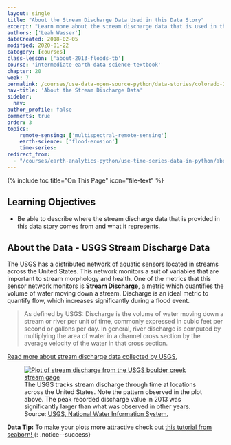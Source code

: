 ```yaml
---
layout: single
title: "About the Stream Discharge Data Used in this Data Story"
excerpt: "Learn more about the stream discharge data that is used in this data story."
authors: ['Leah Wasser']
dateCreated: 2018-02-05
modified: 2020-01-22
category: [courses]
class-lesson: ['about-2013-floods-tb']
course: 'intermediate-earth-data-science-textbook'
chapter: 20
week: 7
permalink: /courses/use-data-open-source-python/data-stories/colorado-2013-floods/about-the-stream-discharge-data/
nav-title: 'About the Stream Discharge Data'
sidebar:
  nav:
author_profile: false
comments: true
order: 3
topics: 
    remote-sensing: ['multispectral-remote-sensing']
    earth-science: ['flood-erosion']
    time-series:  
redirect_from:
  - "/courses/earth-analytics-python/use-time-series-data-in-python/about-the-time-series-data/"
---
```


{% include toc title="On This Page" icon="file-text" %}

<div class='notice--success' markdown="1">

## <i class="fa fa-graduation-cap" aria-hidden="true"></i> Learning Objectives

* Be able to describe where the stream discharge data that is provided in this data story comes from and what it represents. 

</div>


## About the Data - USGS Stream Discharge Data

The USGS has a distributed network of aquatic sensors located in streams across the United States. This network monitors a suit of variables that are important to stream morphology and health. One of the metrics that this sensor network monitors is **Stream Discharge**, a metric which quantifies the volume of water moving down a stream. Discharge is an ideal metric to quantify flow, which increases significantly during a flood event.

> As defined by USGS: Discharge is the volume of water moving down a stream or
> river per unit of time, commonly expressed in cubic feet per second or gallons
> per day. In general, river discharge is computed by multiplying the area of
> water in a channel cross section by the average velocity of the water in that
> cross section.
>
> <a href="http://water.usgs.gov/edu/streamflow2.html" target="_blank">
Read more about stream discharge data collected by USGS.</a>

<figure>
<a href="{{ site.url }}/images/earth-analytics/co-flood-lessons/USGS-peak-discharge.gif">
<img src="{{ site.url }}/images/earth-analytics/co-flood-lessons/USGS-peak-discharge.gif" alt="Plot of stream discharge from the USGS boulder creek stream gage"></a>
<figcaption>
The USGS tracks stream discharge through time at locations across the United
States. Note the pattern observed in the plot above. The peak recorded discharge
value in 2013 was significantly larger than what was observed in other years.
Source: <a href="http://nwis.waterdata.usgs.gov/usa/nwis/peak/?site_no=06730200" target="_blank"> USGS, National Water Information System. </a>
</figcaption>
</figure>

<i class="fa fa-star"></i> **Data Tip:**
To make your plots more attractive check out <a href="https://seaborn.pydata.org/tutorial/aesthetics.html" target="_blank"> this tutorial from seaborn! </a> 
{: .notice--success}
